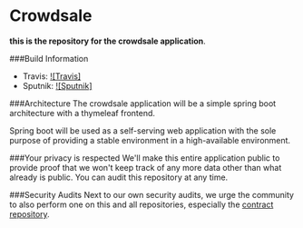 Crowdsale
===

**this is the repository for the crowdsale application**.

###Build Information

- Travis: [![Travis]](https://travis-ci.org/FundRequest/crowdsale.svg?branch=master)
- Sputnik: [![Sputnik]](https://sputnik.ci/app#/builds/FundRequest/crowdsale)

###Architecture
The crowdsale application will be a simple spring boot architecture with a thymeleaf frontend.

Spring boot will be used as a self-serving web application with the sole purpose of providing a stable environment in a high-available environment.

###Your privacy is respected
We'll make this entire application public to provide proof that we won't keep track of any more data other than what already is public. You can audit this repository at any time.

###Security Audits
Next to our own security audits, we urge the community to also perform one on this and all repositories, especially the [contract repository](https://github.com/fundrequest/contracts).
